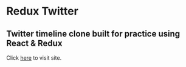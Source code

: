 # Redux Twitter

## Twitter timeline clone built for practice using React & Redux 

Click [here](http://redux-twitter.surge.sh/) to visit site.
